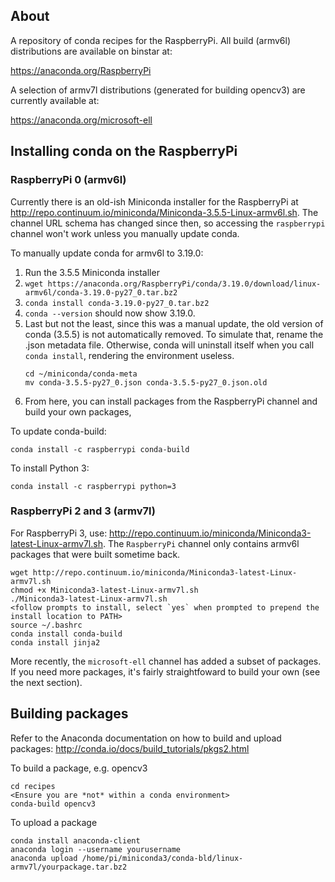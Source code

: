 About
-----
A repository of conda recipes for the RaspberryPi. All build (armv6l) distributions are available on binstar at:

https://anaconda.org/RaspberryPi

A selection of armv7l distributions (generated for building opencv3) are currently available at:

https://anaconda.org/microsoft-ell

Installing conda on the RaspberryPi
-----------------------------------
### RaspberryPi 0 (armv6l)
Currently there is an old-ish Miniconda installer for the RaspberryPi at http://repo.continuum.io/miniconda/Miniconda-3.5.5-Linux-armv6l.sh. The channel URL schema has changed since then, so accessing the `raspberrypi` channel won't work unless you manually update conda. 

To manually update conda for armv6l to 3.19.0:
1. Run the 3.5.5 Miniconda installer
2. `wget https://anaconda.org/RaspberryPi/conda/3.19.0/download/linux-armv6l/conda-3.19.0-py27_0.tar.bz2`
3. `conda install conda-3.19.0-py27_0.tar.bz2`
4. `conda --version` should now show 3.19.0.
5. Last but not the least, since this was a manual update, the old version of conda (3.5.5) is not automatically removed. To simulate that, rename the .json metadata file. Otherwise, conda will uninstall itself when you call `conda install`, rendering the environment useless.
   ```
   cd ~/miniconda/conda-meta
   mv conda-3.5.5-py27_0.json conda-3.5.5-py27_0.json.old
   ```
6. From here, you can install packages from the RaspberryPi channel and build your own packages, 

To update conda-build:
```
conda install -c raspberrypi conda-build
```

To install Python 3:
```
conda install -c raspberrypi python=3
```
 
### RaspberryPi 2 and 3 (armv7l)
For RaspberryPi 3, use: http://repo.continuum.io/miniconda/Miniconda3-latest-Linux-armv7l.sh. The `RaspberryPi` channel only contains armv6l packages that were built sometime back. 

```
wget http://repo.continuum.io/miniconda/Miniconda3-latest-Linux-armv7l.sh
chmod +x Miniconda3-latest-Linux-armv7l.sh
./Miniconda3-latest-Linux-armv7l.sh
<follow prompts to install, select `yes` when prompted to prepend the install location to PATH>
source ~/.bashrc
conda install conda-build
conda install jinja2
```

More recently, the `microsoft-ell` channel has added a subset of packages.  If you need more packages, it's fairly straightfoward to build your own (see the next section).

Building packages
-----------------
Refer to the Anaconda documentation on how to build and upload packages: http://conda.io/docs/build_tutorials/pkgs2.html

To build a package, e.g. opencv3
```
cd recipes
<Ensure you are *not* within a conda environment>
conda-build opencv3
```

To upload a package
```
conda install anaconda-client
anaconda login --username yourusername
anaconda upload /home/pi/miniconda3/conda-bld/linux-armv7l/yourpackage.tar.bz2
```
